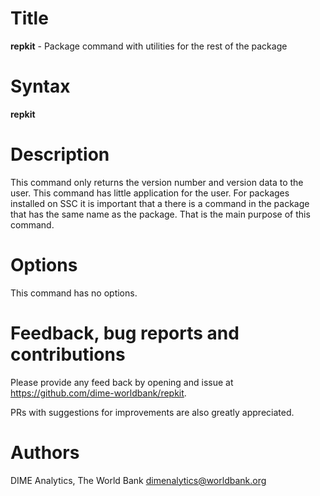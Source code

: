 # Title

__repkit__ - Package command with utilities for the rest of the package

# Syntax

__repkit__

# Description

This command only returns the version number and version data to the user.
This command has little application for the user.
For packages installed on SSC it is important that a there is a command
in the package that has the same name as the package.
That is the main purpose of this command.

# Options

This command has no options.

# Feedback, bug reports and contributions

Please provide any feed back by opening and issue at https://github.com/dime-worldbank/repkit.

PRs with suggestions for improvements are also greatly appreciated.

# Authors

DIME Analytics, The World Bank dimenalytics@worldbank.org
